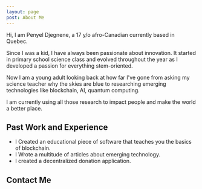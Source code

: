 ```yaml
---
layout: page
post: About Me
---
```


Hi, I am Penyel Djegnene, a 17 y/o afro-Canadian currently based in Quebec.

Since I was a kid, I have always been passionate about innovation. It started in primary school science class and evolved throughout the year as I developed a passion for everything stem-oriented.

Now I am a young adult looking back at how far I've gone from asking my science teacher why the skies are blue to researching emerging technologies like blockchain, AI, quantum computing. 

I am currently using all those research to impact people and make the world a better place.


## Past Work and Experience
- I Created an educational piece of software that teaches you the basics of blockchain.
- I Wrote a multitude of articles about emerging technology.
- I created a decentralized donation application.

## Contact Me
